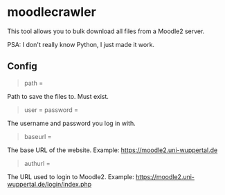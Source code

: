# moodlecrawler

This tool allows you to bulk download all files from a Moodle2 server.

PSA: I don't really know Python, I just made it work.

## Config

> path = 

Path to save the files to. Must exist.

> user = 
> password = 

The username and password you log in with.

> baseurl =

The base URL of the website. Example: https://moodle2.uni-wuppertal.de

> authurl = 

The URL used to login to Moodle2. Example: https://moodle2.uni-wuppertal.de/login/index.php